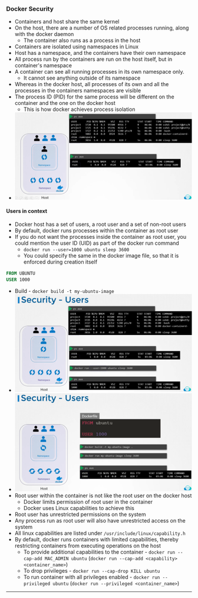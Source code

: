 
### Docker Security

- Containers and host share the same kernel
- On the host, there are a number of OS related processes running, along with the docker daemon
	- The container also runs as a process in the host
- Containers are isolated using namespaces in Linux
- Host has a namespace, and the containers have their own namespace
- All process run by the containers are run on the host itself, but in container's namespace
- A container can see all running processes in its own namespace only.
	- It cannot see anything outside of its namespace
- Whereas in the docker host, all processes of its own and all the processes in the containers namespaces are visible
- The process ID (PID) for the same process will be different on the container and the one on the docker host
	- This is how docker achieves process isolation
- ![dockerprocessesusersonhostandcontainers.png](Attachments/dockerprocessesusersonhostandcontainers.png)

#### Users in context 

- Docker host has a set of users, a root user and a set of non-root users
- By default, docker runs processes within the container as root user
- If you do not want the processes inside the container as root user, you could mention the user ID (UID) as part of the docker run command
	- `docker run --user=1000 ubuntu sleep 3600`
	- You could specify the same in the docker image file, so that it is enforced during creation itself
``` DockerFile
FROM UBUNTU
USER 1000
```
- Build - `docker build -t my-ubuntu-image`
- ![containerprocesschangeusertononroot-1.png](Attachments/containerprocesschangeusertononroot-1.png)
- ![containerprocesschangeusertononroot-2.png](Attachments/containerprocesschangeusertononroot-2.png)
- Root user within the container is not like the root user on the docker host
	- Docker limits permission of root user in the container
	- Docker uses Linux capabilities to achieve this
- Root user has unrestricted permissions on the system
- Any process run as root user will also have unrestricted access on the system
- All linux capabilities are listed under `/usr/include/linux/capability.h`
- By default, docker runs containers with limited capabilities, thereby restricting containers from executing operations on the host
	- To provide additional capabilities to the container - `docker run --cap-add MAC_ADMIN ubuntu` (`docker run --cap-add <capability> <container_name>`)
	- To drop privileges - `docker run --cap-drop KILL ubuntu`
	- To run container with all privileges enabled - `docker run --privileged ubuntu` (`docker run --privileged <container_name>`)


---
